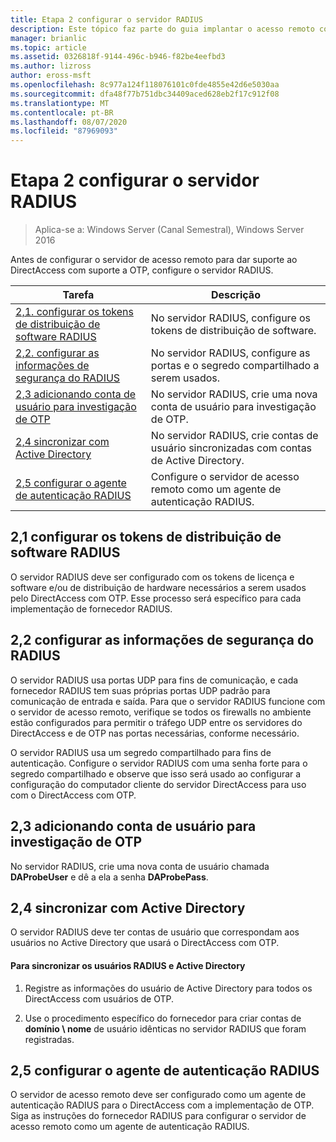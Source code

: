```yaml
---
title: Etapa 2 configurar o servidor RADIUS
description: Este tópico faz parte do guia implantar o acesso remoto com autenticação OTP no Windows Server 2016.
manager: brianlic
ms.topic: article
ms.assetid: 0326818f-9144-496c-b946-f82be4eefbd3
ms.author: lizross
author: eross-msft
ms.openlocfilehash: 8c977a124f118076101c0fde4855e42d6e5030aa
ms.sourcegitcommit: dfa48f77b751dbc34409aced628eb2f17c912f08
ms.translationtype: MT
ms.contentlocale: pt-BR
ms.lasthandoff: 08/07/2020
ms.locfileid: "87969093"
---
```

# <a name="step-2-configure-the-radius-server"></a>Etapa 2 configurar o servidor RADIUS

>Aplica-se a: Windows Server (Canal Semestral), Windows Server 2016

Antes de configurar o servidor de acesso remoto para dar suporte ao DirectAccess com suporte a OTP, configure o servidor RADIUS.

|Tarefa|Descrição|
|----|--------|
|[2,1. configurar os tokens de distribuição de software RADIUS](#BKMK_1.1)|No servidor RADIUS, configure os tokens de distribuição de software.|
|[2,2. configurar as informações de segurança do RADIUS](#BKMK_1.2)|No servidor RADIUS, configure as portas e o segredo compartilhado a serem usados.|
|[2,3 adicionando conta de usuário para investigação de OTP](#BKMK_Probe)|No servidor RADIUS, crie uma nova conta de usuário para investigação de OTP.|
|[2,4 sincronizar com Active Directory](#BKMK_Active)|No servidor RADIUS, crie contas de usuário sincronizadas com contas de Active Directory.|
|[2,5 configurar o agente de autenticação RADIUS](#BKMK_AuthAgent)|Configure o servidor de acesso remoto como um agente de autenticação RADIUS.|

## <a name="21-configure-the-radius-software-distribution-tokens"></a><a name="BKMK_1.1"></a>2,1 configurar os tokens de distribuição de software RADIUS
O servidor RADIUS deve ser configurado com os tokens de licença e software e/ou de distribuição de hardware necessários a serem usados pelo DirectAccess com OTP. Esse processo será específico para cada implementação de fornecedor RADIUS.

## <a name="22-configure-the-radius-security-information"></a><a name="BKMK_1.2"></a>2,2 configurar as informações de segurança do RADIUS
O servidor RADIUS usa portas UDP para fins de comunicação, e cada fornecedor RADIUS tem suas próprias portas UDP padrão para comunicação de entrada e saída. Para que o servidor RADIUS funcione com o servidor de acesso remoto, verifique se todos os firewalls no ambiente estão configurados para permitir o tráfego UDP entre os servidores do DirectAccess e de OTP nas portas necessárias, conforme necessário.

O servidor RADIUS usa um segredo compartilhado para fins de autenticação. Configure o servidor RADIUS com uma senha forte para o segredo compartilhado e observe que isso será usado ao configurar a configuração do computador cliente do servidor DirectAccess para uso com o DirectAccess com OTP.

## <a name="23-adding-user-account-for-otp-probing"></a><a name="BKMK_Probe"></a>2,3 adicionando conta de usuário para investigação de OTP
No servidor RADIUS, crie uma nova conta de usuário chamada **DAProbeUser** e dê a ela a senha **DAProbePass**.

## <a name="24-synchronize-with-active-directory"></a><a name="BKMK_Active"></a>2,4 sincronizar com Active Directory
O servidor RADIUS deve ter contas de usuário que correspondam aos usuários no Active Directory que usará o DirectAccess com OTP.

#### <a name="to-synchronize-the-radius-and-active-directory-users"></a>Para sincronizar os usuários RADIUS e Active Directory

1.  Registre as informações do usuário de Active Directory para todos os DirectAccess com usuários de OTP.

2.  Use o procedimento específico do fornecedor para criar contas de **domínio \ nome** de usuário idênticas no servidor RADIUS que foram registradas.

## <a name="25-configure-the-radius-authentication-agent"></a><a name="BKMK_AuthAgent"></a>2,5 configurar o agente de autenticação RADIUS
O servidor de acesso remoto deve ser configurado como um agente de autenticação RADIUS para o DirectAccess com a implementação de OTP. Siga as instruções do fornecedor RADIUS para configurar o servidor de acesso remoto como um agente de autenticação RADIUS.



